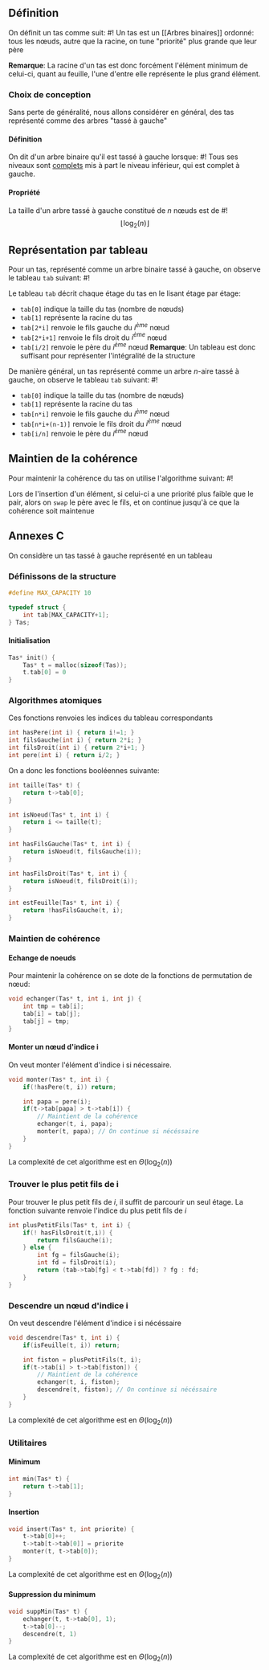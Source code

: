 ## Définition
On définit un tas comme suit: #!
Un tas est un [[Arbres binaires]] ordonné: tous les nœuds, autre que la racine, on tune "priorité" plus grande que leur père 
<!--ID: 1715184202453-->


**Remarque**: La racine d'un tas est donc forcément l'élément minimum de celui-ci, quant au feuille, l'une d'entre elle représente le plus grand élément.

### Choix de conception
Sans perte de généralité, nous allons considérer en général, des tas représenté comme des arbres "tassé à gauche"

#### Définition
On dit d'un arbre binaire qu'il est tassé à gauche lorsque: #!
Tous ses niveaux sont <u>complets</u> mis à part le niveau inférieur, qui est complet à gauche.
<!--ID: 1715184202454-->


#### Propriété
La taille d'un arbre tassé à gauche constitué de $n$ nœuds est de #!
$$\lfloor \log_2(n)\rfloor$$
## Représentation par tableau
Pour un tas, représenté comme un arbre binaire tassé à gauche, on observe le tableau `tab` suivant: #!

Le tableau `tab` décrit chaque étage du tas en le lisant étage par étage:
- `tab[0]` indique la taille du tas (nombre de nœuds)
- `tab[1]` représente la racine du tas
- `tab[2*i]` renvoie le fils gauche du $i^{ème}$ nœud
- `tab[2*i+1]` renvoie le fils droit du $i^{ème}$ nœud
- `tab[i/2]` renvoie le père du $i^{ème}$ nœud
**Remarque**: Un tableau est donc suffisant pour représenter l'intégralité de la structure
<!--ID: 1715184202456-->


De manière général, un tas représenté comme un arbre $n$-aire tassé à gauche, on observe le tableau `tab` suivant: #!
- `tab[0]` indique la taille du tas (nombre de nœuds)
- `tab[1]` représente la racine du tas
- `tab[n*i]` renvoie le fils gauche du $i^{ème}$ nœud
- `tab[n*i+(n-1)]` renvoie le fils droit du $i^{ème}$ nœud
- `tab[i/n]` renvoie le père du $i^{ème}$ nœud
<!--ID: 1715184202458-->


## Maintien de la cohérence
Pour maintenir la cohérence du tas on utilise l'algorithme suivant: #!

Lors de l'insertion d'un élément, si celui-ci a une priorité plus faible que le pair, alors on `swap` le père avec le fils, et on continue jusqu'à ce que la cohérence soit maintenue
<!--ID: 1715184202459-->



## Annexes C

On considère un tas tassé à gauche représenté en un tableau

### Définissons de la structure
```c
#define MAX_CAPACITY 10

typedef struct {
	int tab[MAX_CAPACITY+1];	
} Tas;
```

#### Initialisation
```c
Tas* init() {
	Tas* t = malloc(sizeof(Tas));
	t.tab[0] = 0
}
```

### Algorithmes atomiques
Ces fonctions renvoies les indices du tableau correspondants
```c
int hasPere(int i) { return i!=1; }
int filsGauche(int i) { return 2*i; }
int filsDroit(int i) { return 2*i+1; }
int pere(int i) { return i/2; }
```

On a donc les fonctions booléennes suivante:
```c
int taille(Tas* t) {
	return t->tab[0];
}

int isNoeud(Tas* t, int i) {
	return i <= taille(t);
}

int hasFilsGauche(Tas* t, int i) {
	return isNoeud(t, filsGauche(i));
}

int hasFilsDroit(Tas* t, int i) {
	return isNoeud(t, filsDroit(i));
}

int estFeuille(Tas* t, int i) {
	return !hasFilsGauche(t, i);
}
```

### Maintien de cohérence
#### Echange de noeuds
Pour maintenir la cohérence on se dote de la fonctions de permutation de nœud:
```c
void echanger(Tas* t, int i, int j) {
	int tmp = tab[i];
	tab[i] = tab[j];
	tab[j] = tmp;
}
```

#### Monter un nœud d'indice i
On veut monter l'élément d'indice i si nécessaire.
```c
void monter(Tas* t, int i) {
	if(!hasPere(t, i)) return;

	int papa = pere(i);
	if(t->tab[papa] > t->tab[i]) {
		// Maintient de la cohérence
		echanger(t, i, papa);
		monter(t, papa); // On continue si nécéssaire
	}
}
```
La complexité de cet algorithme est en $\Theta(\log_2(n))$

### Trouver le plus petit fils de i
Pour trouver le plus petit fils de $i$, il suffit de parcourir un seul étage.
La fonction suivante renvoie l'indice du plus petit fils de $i$
```c
int plusPetitFils(Tas* t, int i) {
	if(! hasFilsDroit(t,i)) {
		return filsGauche(i);
	} else {
		int fg = filsGauche(i);
		int fd = filsDroit(i);
		return (tab->tab[fg] < t->tab[fd]) ? fg : fd;
	}
}
```

### Descendre un nœud d'indice i
On veut descendre l'élément d'indice i si nécéssaire
```c
void descendre(Tas* t, int i) {
	if(isFeuille(t, i)) return;

	int fiston = plusPetitFils(t, i);
	if(t->tab[i] > t->tab[fiston]) {
		// Maintient de la cohérence
		echanger(t, i, fiston);
		descendre(t, fiston); // On continue si nécéssaire
	}
}
```
La complexité de cet algorithme est en $\Theta(\log_2(n))$

### Utilitaires

#### Minimum
```c
int min(Tas* t) {
	return t->tab[1];
}
```

#### Insertion
```c
void insert(Tas* t, int priorite) {
	t->tab[0]++;
	t->tab[t->tab[0]] = priorite
	monter(t, t->tab[0]);
}
```
La complexité de cet algorithme est en $\Theta(\log_2(n))$
#### Suppression du minimum
```c
void suppMin(Tas* t) {
	echanger(t, t->tab[0], 1);
	t->tab[0]--;
	descendre(t, 1)
}
```
La complexité de cet algorithme est en $\Theta(\log_2(n))$
